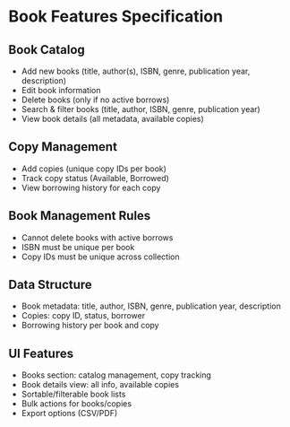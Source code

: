 # Book Features Specification

## Book Catalog
- Add new books (title, author(s), ISBN, genre, publication year, description)
- Edit book information
- Delete books (only if no active borrows)
- Search & filter books (title, author, ISBN, genre, publication year)
- View book details (all metadata, available copies)

## Copy Management
- Add copies (unique copy IDs per book)
- Track copy status (Available, Borrowed)
- View borrowing history for each copy

## Book Management Rules
- Cannot delete books with active borrows
- ISBN must be unique per book
- Copy IDs must be unique across collection

## Data Structure
- Book metadata: title, author, ISBN, genre, publication year, description
- Copies: copy ID, status, borrower
- Borrowing history per book and copy

## UI Features
- Books section: catalog management, copy tracking
- Book details view: all info, available copies
- Sortable/filterable book lists
- Bulk actions for books/copies
- Export options (CSV/PDF)
